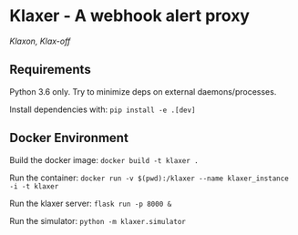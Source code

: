 # Klaxer - A webhook alert proxy

*Klaxon, Klax-off*

## Requirements

Python 3.6 only. Try to minimize deps on external daemons/processes.

Install dependencies with:
`pip install -e .[dev]`

## Docker Environment

Build the docker image:
`docker build -t klaxer .`

Run the container:
`docker run -v $(pwd):/klaxer --name klaxer_instance -i -t klaxer`

Run the klaxer server:
`flask run -p 8000 &`

Run the simulator:
`python -m klaxer.simulator`
